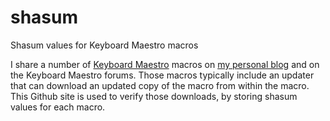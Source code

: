 # shasum
Shasum values for Keyboard Maestro macros

I share a number of [Keyboard Maestro](https://keyboardmaestro.com) macros on [my personal blog](https://robservatory.com) and on the Keyboard Maestro forums. Those macros typically include an updater that can download an updated copy of the macro from within the macro. This Github site is used to verify those downloads, by storing shasum values for each macro.
